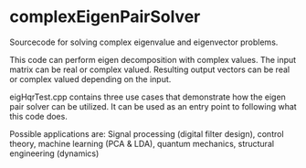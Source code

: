 # complexEigenPairSolver
Sourcecode for solving complex eigenvalue and eigenvector problems.

This code can perform eigen decomposition with complex values. 
The input matrix can be real or complex valued. Resulting output vectors can be real or complex valued depending on the input.

eigHqrTest.cpp contains three use cases that demonstrate how the eigen pair solver can be utilized. It can be used as an entry point to following what this code does.

Possible applications are: Signal processing (digital filter design), control theory, machine learning (PCA & LDA), quantum mechanics, structural engineering (dynamics)
